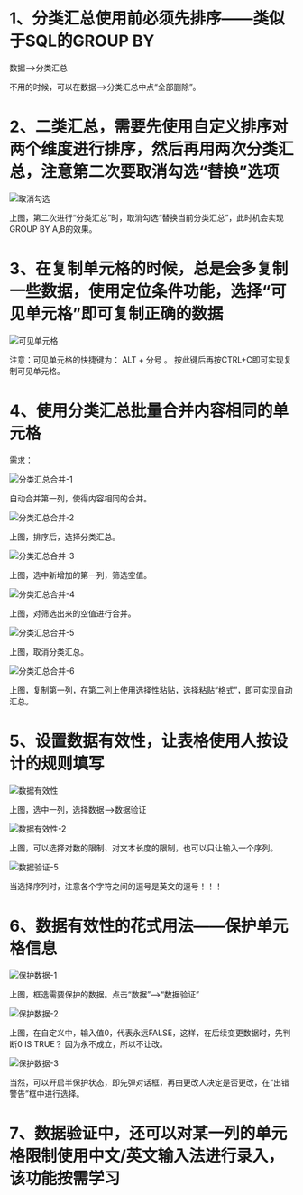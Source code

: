 # 1、分类汇总使用前必须先排序——类似于SQL的GROUP BY

数据——>分类汇总

不用的时候，可以在数据——>分类汇总中点“全部删除”。



# 2、二类汇总，需要先使用自定义排序对两个维度进行排序，然后再用两次分类汇总，注意第二次要取消勾选“替换”选项

![取消勾选](D:\StudyMaterials\IT技术学习\1、Excel\王佩丰Excel24讲笔记\章节一\图片\取消勾选.png)

上图，第二次进行“分类汇总”时，取消勾选“替换当前分类汇总”，此时机会实现GROUP BY A,B的效果。



# 3、在复制单元格的时候，总是会多复制一些数据，使用定位条件功能，选择“可见单元格”即可复制正确的数据

![可见单元格](D:\StudyMaterials\IT技术学习\1、Excel\王佩丰Excel24讲笔记\章节一\图片\可见单元格.png)

注意：可见单元格的快捷键为： ALT + 分号 。 按此键后再按CTRL+C即可实现复制可见单元格。



# 4、使用分类汇总批量合并内容相同的单元格

需求：

![分类汇总合并-1](D:\StudyMaterials\IT技术学习\1、Excel\王佩丰Excel24讲笔记\章节一\图片\分类汇总合并-1.png)

自动合并第一列，使得内容相同的合并。

![分类汇总合并-2](D:\StudyMaterials\IT技术学习\1、Excel\王佩丰Excel24讲笔记\章节一\图片\分类汇总合并-2.png)

上图，排序后，选择分类汇总。

![分类汇总合并-3](D:\StudyMaterials\IT技术学习\1、Excel\王佩丰Excel24讲笔记\章节一\图片\分类汇总合并-3.png)

上图，选中新增加的第一列，筛选空值。

![分类汇总合并-4](D:\StudyMaterials\IT技术学习\1、Excel\王佩丰Excel24讲笔记\章节一\图片\分类汇总合并-4.png)

上图，对筛选出来的空值进行合并。

![分类汇总合并-5](D:\StudyMaterials\IT技术学习\1、Excel\王佩丰Excel24讲笔记\章节一\图片\分类汇总合并-5.png)

上图，取消分类汇总。

![分类汇总合并-6](D:\StudyMaterials\IT技术学习\1、Excel\王佩丰Excel24讲笔记\章节一\图片\分类汇总合并-6.png)

上图，复制第一列，在第二列上使用选择性粘贴，选择粘贴“格式”，即可实现自动汇总。



# 5、设置数据有效性，让表格使用人按设计的规则填写

![数据有效性](D:\StudyMaterials\IT技术学习\1、Excel\王佩丰Excel24讲笔记\章节一\图片\数据有效性.png)

上图，选中一列，选择数据——>数据验证

![数据有效性-2](D:\StudyMaterials\IT技术学习\1、Excel\王佩丰Excel24讲笔记\章节一\图片\数据有效性-2.png)

上图，可以选择对数的限制、对文本长度的限制，也可以只让输入一个序列。

![数据验证-5](D:\StudyMaterials\IT技术学习\1、Excel\王佩丰Excel24讲笔记\章节一\图片\数据验证-5.png)

当选择序列时，注意各个字符之间的逗号是英文的逗号！！！



# 6、数据有效性的花式用法——保护单元格信息

![保护数据-1](D:\StudyMaterials\IT技术学习\1、Excel\王佩丰Excel24讲笔记\章节一\图片\保护数据-1.png)

上图，框选需要保护的数据。点击“数据”——>“数据验证”

![保护数据-2](D:\StudyMaterials\IT技术学习\1、Excel\王佩丰Excel24讲笔记\章节一\图片\保护数据-2.png)

上图，在自定义中，输入值0，代表永远FALSE，这样，在后续变更数据时，先判断0 IS TRUE？ 因为永不成立，所以不让改。

![保护数据-3](D:\StudyMaterials\IT技术学习\1、Excel\王佩丰Excel24讲笔记\章节一\图片\保护数据-3.png)

当然，可以开启半保护状态，即先弹对话框，再由更改人决定是否更改，在“出错警告”框中进行选择。



# 7、数据验证中，还可以对某一列的单元格限制使用中文/英文输入法进行录入，该功能按需学习

